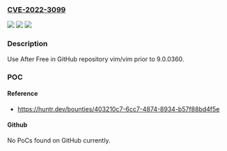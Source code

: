 ### [CVE-2022-3099](https://cve.mitre.org/cgi-bin/cvename.cgi?name=CVE-2022-3099)
![](https://img.shields.io/static/v1?label=Product&message=vim%2Fvim&color=blue)
![](https://img.shields.io/static/v1?label=Version&message=n%2Fa&color=blue)
![](https://img.shields.io/static/v1?label=Vulnerability&message=CWE-416%20Use%20After%20Free&color=brighgreen)

### Description

Use After Free in GitHub repository vim/vim prior to 9.0.0360.

### POC

#### Reference
- https://huntr.dev/bounties/403210c7-6cc7-4874-8934-b57f88bd4f5e

#### Github
No PoCs found on GitHub currently.

